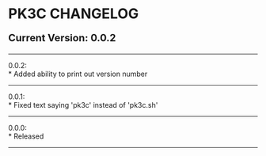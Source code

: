 # PK3C CHANGELOG

<p style="font-size:20px;font-weight:bold;">Current Version: 0.0.2</p>

<hr>

0.0.2:<br>
    * Added ability to print out version number
   
  <hr>
   
0.0.1:<br>
    * Fixed text saying 'pk3c' instead of 'pk3c.sh'
    
  <hr>  
  
0.0.0:<br>
    * Released
    
 <hr>
